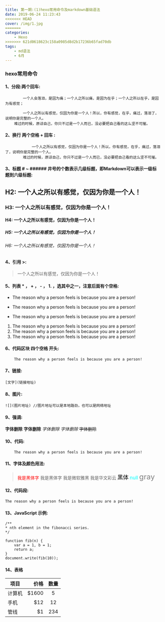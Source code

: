 ```yaml
---
title: 第一期:(1)hexo常用命令及markdown基础语法
date: 2019-06-24 11:23:43
<<<<<<< HEAD
cover: /img/1.jpg
=======
categories: 
    - Hexo
>>>>>>> 621d0618623c158a0985d8d2b17236b65fad70db
tags:
    - md语法
    - 6月
---
```

### hexo常用命令

#### 1、分段:两个回车:
```
        一个人会落泪，是因为痛；一个人之所以痛，是因为在乎；一个人之所以在乎，是因为有感觉；
     
        一个人之所以有感觉，仅因为你是一个人！所以，你有感觉，在乎，痛过，落泪了，说明你是完整的一个人。
    难过的时候，原谅自己，你只不过是一个人而已，没必要把自己看的这么坚不可摧。
```

#### 2、换行 两个空格 + 回车 :
```
            一个人之所以有感觉，仅因为你是一个人！所以，你有感觉，在乎，痛过，落泪了，说明你是完整的一个人。  
        难过的时候，原谅自己，你只不过是一个人而已，没必要把自己看的这么坚不可摧。
```
#### 3、标题 # ~ ###### 井号的个数表示几级标题，即Markdown可以表示一级标题到六级标题:

## H2: 一个人之所以有感觉，仅因为你是一个人！
### H3: 一个人之所以有感觉，仅因为你是一个人！
#### H4: 一个人之所以有感觉，仅因为你是一个人！
##### H5: 一个人之所以有感觉，仅因为你是一个人！
###### H6: 一个人之所以有感觉，仅因为你是一个人！

#### 4、引用 >:

> 一个人之所以有感觉，仅因为你是一个人！

#### 5、列表 * ， + ， - ， 1. ，选其中之一，注意后面有个空格:

* The reason why a person feels is because you are a person!
+ The reason why a person feels is because you are a person!
- The reason why a person feels is because you are a person!

1. The reason why a person feels is because you are a person!
2. The reason why a person feels is because you are a person!
3. The reason why a person feels is because you are a person!
    
#### 6、代码区块 四个空格 开头:
```
    The reason why a person feels is because you are a person!
```
#### 7、链接:
`
    [文字](链接地址)
`

#### 8、图片:
`
    ![](图片地址) //图片地址可以是本地路劲，也可以是网络地址
`
#### 9、强调:

**字体删除** 
__字体删除__ 
_字体删除_ 
*字体删除*
~~字体删除~~

#### 10、代码:

```
    The reason why a person feels is because you are a person! 
```
#### 11、字体及颜色用法:

> <font color=red face="黑体">我是黑体字</font>
> <font face="黑体">我是黑体字</font>
> <font face="微软雅黑">我是微软雅黑</font>
> <font face="STCAIYUN">我是华文彩云</font>
> <font color=black size=4 face="黑体">黑体</font>
> <font color=#00ffff size=3>null</font>
> <font color=gray size=5>gray</font>

#### 12、代码段:

`
The reason why a person feels is because you are a person! 
`

#### 13、JavaScript 示例:

```
/**
* nth element in the fibonacci series.
*/

function fib(n) {
    var a = 1, b = 1;
    return a;
}
document.write(fib(10));
```

#### 14、表格
 
| 项目        | 价格    |  数量   |
| --------    | -----: | :----:  |
| 计算机      | \$1600  |   5    |
| 手机        |   \$12  |   12   |
| 管线        |    \$1  |   234  |



